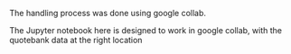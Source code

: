The handling process was done using google collab.

The Jupyter notebook here is designed to work in google collab, with the quotebank data at the right location

